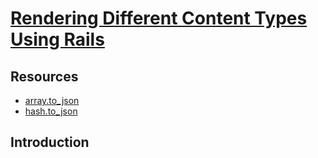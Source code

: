# [Rendering Different Content Types Using Rails](https://learn.co/tracks/online-software-engineering-structured/front-end-web-programming/rails-as-an-api/rendering-different-content-types-using-rails)

## Resources

* [array.to_json](https://apidock.com/rails/Array/to_json)
* [hash.to_json](https://apidock.com/rails/Hash/to_json)

## Introduction


